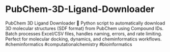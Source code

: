 # PubChem-3D-Ligand-Downloader
PubChem 3D Ligand Downloader 🔬  Python script to automatically download 3D molecular structures (SDF format) from PubChem using Compound IDs. Batch processes Excel/CSV files, handles naming, errors, and rate limiting. Perfect for molecular docking, dynamics, and cheminformatics workflows.  #cheminformatics #computationalchemistry #bioinformatics

